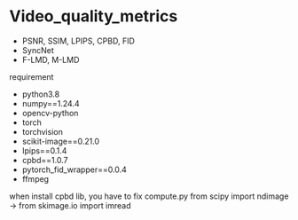 # Video_quality_metrics

- PSNR, SSIM, LPIPS, CPBD, FID
- SyncNet
- F-LMD, M-LMD

requirement
- python3.8
- numpy==1.24.4
- opencv-python
- torch
- torchvision
- scikit-image==0.21.0
- lpips==0.1.4
- cpbd==1.0.7
- pytorch_fid_wrapper==0.0.4
- ffmpeg

when install cpbd lib, you have to fix compute.py
from scipy import ndimage -> from skimage.io import imread

